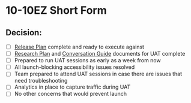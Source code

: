 # 10-10EZ Short Form

## Decision:
- [ ] [Release Plan](https://github.com/department-of-veterans-affairs/va.gov-team/blob/master/products/health-care/application/va-application/Short%20Form/Release%20Plan.md) complete and ready to execute against
- [ ] [Research Plan]() and [Conversation Guide]() documents for UAT complete
- [ ] Prepared to run UAT sessions as early as a week from now
- [ ] All launch-blocking accessibility issues resolved
- [ ] Team prepared to attend UAT sessions in case there are issues that need troubleshooting
- [ ] Analytics in place to capture traffic during UAT
- [ ] No other concerns that would prevent launch
